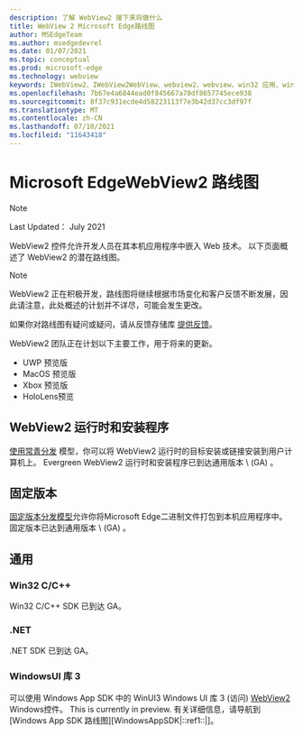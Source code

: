 ```yaml
---
description: 了解 WebView2 接下来将做什么
title: WebView 2 Microsoft Edge路线图
author: MSEdgeTeam
ms.author: msedgedevrel
ms.date: 01/07/2021
ms.topic: conceptual
ms.prod: microsoft-edge
ms.technology: webview
keywords: IWebView2、IWebView2WebView、webview2、webview、win32 应用、win32、edge、ICoreWebView2、ICoreWebView2Host、浏览器控件、边缘 html
ms.openlocfilehash: 7b67e4a6844ead0f845667a70df8657745ece938
ms.sourcegitcommit: 8f37c931ecde4d58223113f7e3b42d37cc3df97f
ms.translationtype: MT
ms.contentlocale: zh-CN
ms.lasthandoff: 07/10/2021
ms.locfileid: "11643418"
---
```

# <a name="microsoft-edge-webview2-roadmap"></a>Microsoft EdgeWebView2 路线图  

> [!NOTE]
> Last Updated： July 2021  

WebView2 控件允许开发人员在其本机应用程序中嵌入 Web 技术。  以下页面概述了 WebView2 的潜在路线图。  

> [!NOTE]
> WebView2 正在积极开发，路线图将继续根据市场变化和客户反馈不断发展，因此请注意，此处概述的计划并不详尽，可能会发生更改。  

如果你对路线图有疑问或疑问，请从反馈存储库 [提供反馈][GithubMicrosoftedgeWebviewfeedbackMain]。  

WebView2 团队正在计划以下主要工作，用于将来的更新。  

* UWP 预览版
* MacOS 预览版
* Xbox 预览版
* HoloLens预览

## <a name="webview2-runtime-and-installer"></a>WebView2 运行时和安装程序  

[使用常青分发][ConceptDistributionEvergreenModel] 模型，你可以将 WebView2 运行时的目标安装或链接安装到用户计算机上。  Evergreen WebView2 运行时和安装程序已到达通用版本 \ (GA\) 。  

## <a name="fixed-version"></a>固定版本  

[固定版本分发模型][ConceptsDistributionFixedVersionModel]允许你将Microsoft Edge二进制文件打包到本机应用程序中。  固定版本已达到通用版本 \ (GA\) 。  

## <a name="general-availability"></a>通用  

### <a name="win32-cc"></a>Win32 C/C++  

Win32 C/C++ SDK 已到达 GA。  

### <a name="net"></a>.NET  

.NET SDK 已到达 GA。 

### <a name="windows-ui-library-3"></a>WindowsUI 库 3

可以使用 Windows App SDK 中的 WinUI3 Windows UI 库 3 (访问) [WebView2][UwpToolkitsWinui3Index] Windows控件。 This is currently in preview. 有关详细信息，请导航到[Windows App SDK 路线图][WindowsAppSDK|::ref1::|]。

 
<!-- links -->  

[WindowsAppSDKRoadmap]: https://github.com/microsoft/WindowsAppSDK/blob/main/docs/roadmap.md "路线图"
[ConceptDistributionEvergreenModel]: ./concepts/distribution.md#evergreen-distribution-mode "常青分布模型 - 使用 WebView2 |Microsoft Docs"  
[ConceptsDistributionFixedVersionModel]: ./concepts/distribution.md#fixed-version-distribution-mode "固定版本分布模型 - 使用 WebView2 应用程序分发|Microsoft Docs"  

[UwpToolkitsWinui3Index]: /uwp/toolkits/winui3/index "WindowsUI Library 3.0 Preview 1 (2020 年 5 月) |Microsoft Docs"  

[GithubMicrosoftedgeWebviewfeedbackMain]: https://github.com/MicrosoftEdge/WebViewFeedback "WebView 反馈 - MicrosoftEdge/WebViewFeedback |GitHub"  

[GithubMicrosoftUiXamlRoadmap]: https://github.com/microsoft/microsoft-ui-xaml/blob/master/docs/roadmap.md "WindowsUI 库路线图 - microsoft/microsoft-ui-xaml |GitHub"  
